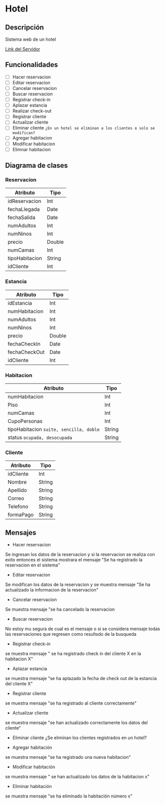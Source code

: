 # Hotel
## Descripción
Sistema web de un hotel

[Link del Servidor](http://54.162.225.248:8080/hotel.wsdl)

## Funcionalidades
- [ ] Hacer reservacion
- [ ] Editar reservacion
- [ ] Cancelar reservacion
- [ ] Buscar reservacion
- [ ] Registrar check-in
- [ ] Aplazar estancia
- [ ] Realizar check-out
- [ ] Registrar cliente
- [ ] Actualizar cliente
- [ ] Eliminar cliente `¿En un hotel se eliminan a los clientes o solo se modifican?`
- [ ] Agregar habitacion
- [ ] Modificar habitacion
- [ ] Elimnar habitacion

## Diagrama de clases

### Reservacion

| Atributo       | Tipo   |
| -------------- | ------ |
| idReservacion  | Int    |
| fechaLlegada   | Date   |
| fechaSalida    | Date   |
| numAdultos     | Int    |
| numNinos       | Int    |
| precio         | Double |
| numCamas       | Int    |
| tipoHabitacion | String |
| idCliente      | Int    |

### Estancia

| Atributo      | Tipo   |
| ------------- | ------ |
| idEstancia    | Int    |
| numHabitacion | Int    |
| numAdultos    | Int    |
| numNinos      | Int    |
| precio        | Double |
| fechaCheckIn  | Date   |
| fechaCheckOut | Date   |
| idCliente     | Int    |

### Habitacion

| Atributo                                | Tipo   |
| --------------------------------------- | ------ |
| numHabitacion                           | Int    |
| Piso                                    | Int    |
| numCamas                                | Int    |
| CupoPersonas                            | Int    |
| tipoHabitacion `suite, sencilla, doble` | String |
| status `ocupada, desocupada`            | String |

### Cliente

| Atributo  | Tipo   |
| --------- | ------ |
| idCliente | Int    |
| Nombre    | String |
| Apellido  | String |
| Correo    | String |
| Telefono  | String |
| formaPago | String |

## Mensajes
- Hacer reservacion 

Se ingresan los datos de la reservacion y si la reservacion se realiza con exito entonces el sistema mostrara el mensaje "Se ha registrado la reservacion en el sistema"

- Editar reservacion

Se modifican los datos de la reservacion y se muestra mensaje "Se ha actualizado la informacion de la reservacion"

- Cancelar reservacion

Se muestra mensaje "se ha cancelado la reservacion

- Buscar reservacion

No estoy mu segura de cual es el mensaje o si se considera mensaje todas las reservaciones que regresen como resultsdo de la busqueda

- Registrar check-in

se muestra mensaje " se ha registrado check in del cliente X en la habitacion X"

- Aplazar estancia

se muestra mensaje "se ha aplazado la fecha de check out de la estancia del cliente X"

- Registrar cliente

se muestra mensaje "se ha registrado al cliente correctamente"

- Actualizar cliente 

se muestra mensaje "se han actualizado correctamente los datos del cliente"

- Eliminar cliente ¿Se eliminan los clientes registrados en un hotel?

- Agregar habitación

se muestra mensaje "se ha registrado una nueva habitacion"

- Modificar habitación

se muestra mensaje " se han actualizado los datos de la habitacion x"

- Eliminar habitación

se muestra mensaje "se ha eliminado la habitación número x"

